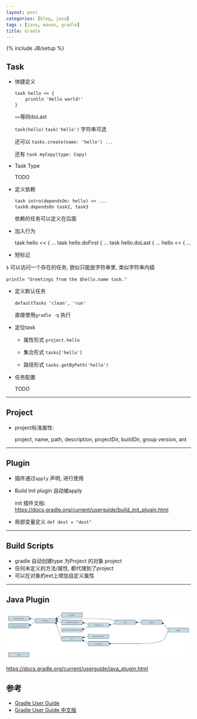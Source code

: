 ```yaml
---
layout: post
categories: [blog, java]
tags : [java, maven, gradle]
title: Gradle
---
```

{% include JB/setup %}


## Task

* 快捷定义

      task hello << {
          println 'Hello world!'
      }

  `<<`等同doLast

  `task(hello)` `task('hello')` 字符串可选

  还可以 `tasks.create(name: 'hello') ...`

  还有 `task myCopy(type: Copy)`

* Task Type

  TODO

* 定义依赖

      task intro(dependsOn: hello) << ...
      task0.dependsOn task2, task3

  依赖的任务可以定义在后面

* 加入行为

  task hello << { ...
  task hello.doFirst { ...
  task hello.doLast { ...
  hello << { ...

* 短标记

 `$` 可以访问一个存在的任务, 貌似只能放字符串里, 类似字符串内插

  `println "Greetings from the $hello.name task."`

* 定义默认任务

  `defaultTasks 'clean', 'run'`

  直接使用`gradle -q` 执行

* 定位task

  * 属性形式 `project.hello`

  * 集合形式 `tasks['hello']`

  * 路径形式 `tasks.getByPath('hello')`

* 任务配置

  TODO

---

## Project

* project标准属性:

  project, name, path, description, projectDir, buildDir, group version, ant


---

## Plugin

* 插件通过`apply` 声明, 进行使用

* Build Init plugin 自动被apply

  init 插件文档: <https://docs.gradle.org/current/userguide/build_init_plugin.html>

* 局部变量定义 `def dest = "dest"`


---

## Build Scripts

* gradle 自动创建type 为Project 的对象 project
* 任何未定义的方法/属性, 都代理到了project
* 可以在对象的ext上增加自定义属性

---

## Java Plugin

<img src="/assets/images/gradle/javaPluginTasks.png" />

<https://docs.gradle.org/current/userguide/java_plugin.html>

## 参考

* [Gradle User Guide](https://docs.gradle.org/current/userguide/userguide.html)
* [Gradle User Guide 中文版](http://wiki.jikexueyuan.com/project/GradleUserGuide-Wiki/)
